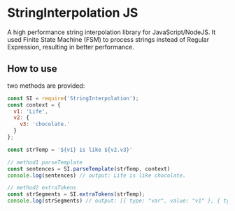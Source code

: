 StringInterpolation JS
===

A high performance string interpolation library for JavaScript/NodeJS.
It used Finite State Machine (FSM) to process strings instead of Regular Expression, resulting in better performance.

## How to use

two methods are provided:
```js
const SI = require('StringInterpolation');
const context = {
  v1: 'Life',
  v2: {
    v3: 'chocolate.'
  }
};

const strTemp = '${v1} is like ${v2.v3}'

// method1 parseTemplate
const sentences = SI.parseTemplate(strTemp, context)
console.log(sentences) // output: Life is like chocolate.

// method2 extraTokens
const strSegments = SI.extraTokens(strTemp);
console.log(strSegments) // output: [{ type: "var", value: "v1" }, { type: "text", value: " is like " }, { type: "var", value: "v2.v3" }]
```
